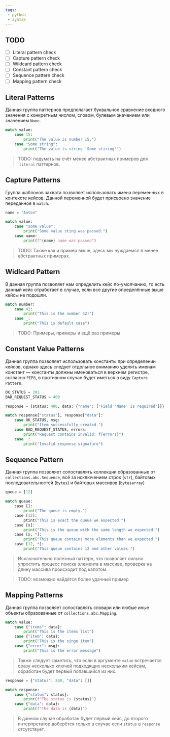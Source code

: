 ```yaml
---
tags:
 - python
 - syntax
---
```


## TODO

- [ ] Literal pattern check
- [ ] Capture pattern check
- [ ] Wildcard pattern check
- [ ] Constant pattern check
- [ ] Sequence pattern check
- [ ] Mapping pattern check

## Literal Patterns

Данная группа паттернов предполагает буквальное сравнение входного значения с конкретным числом, словом, булевым значением или значением `None`.

```Python
match value:
	case 15:
		print("The value is number 15.")
	case "Some string":
		print("The value is string 'Some stiring'")
```

> TODO: подумать на счёт менее абстрактных примеров для  `literal` паттернов.

## Capture Patterns

Группа шаблонов захвата позволяет использовать имена переменных в контексте кейсов. Данной переменной будет присвоено значение переданное в  `match`.

```Python
name = "Anton"

match value:
	case "some value":
		print("Some value sting was passed.")
	case name:
		print(f"{name} name was passed")
```

> TODO: Также как и пример выше, здесь мы нуждаемся в менее абстрактных примерах.

## Widlcard Pattern

В данная группа позволяет нам определить кейс по-умолчанию, то есть данный кейс отработает в случае, если все другие определённые выше кейсы не подошли.

```Python
match number:
	case 42:
		print("This is the number 42!")
	case _:
		print("This is default case")
```

> TODO: Примеры, примеры и ещё раз примеры

## Constant Value Patterns

Данная группа позволяет использовать константы при определении кейсов, однако здесь следует отдельное вниманию уделять именам констант — константы должны именоваться в верхнем регистре, согласно `PEP8`, в противном случае будет иметься в виду `Capture Pattern`.

```Python
OK_STATUS = 201
BAD_REQUEST_STATUS = 400

response = {status: 400, data: {"name": ["Field 'Name' is required"]}}

match response["status"], response["data"]:
	case OK_STATUS, msg:
		print("Item successfully created.")
	case BAD_REQUEST_STATUS, errors:
		print("Request contains invalid: f{errors}")
	case _:
		print("Invalid response signature")
```

## Sequence Pattern

Данная группа позволяет сопоставлять коллекции образованные от `collections.abc.Sequence`, всё за исключением строк (`str`), байтовых последовательностей (`bytes`) и байтовых массивов (`bytesarray`)

```Python
queue = [12]

match queue:
	case []:
		print("The queue is empty.")
	case [12]:
		ptint("This is exact the queue we expected.")
	case [x]:
		print("This is the queue with the same length we expected.")
	case [x, *]:
		print("This queue contains more elements than we expected.")
	case [12, *]:
		print("This queue contains 12 and other values.")
```

> Исключительно полезный паттерн, что позволяет сильно упростить процесс поиска элемента в массиве, проверка на длину массива происходит под капотом.

> TODO: возможно найдётся более удачный пример

## Mapping Patterns

Данная группа позволяет сопоставлять словари или любые иные объекты образованные от `collections.abc.Mapping`.

```Python
match value:
	case {"items": data}:
		print("This is the items list")
	case {"item": data}:
		print("This is the singe item")
	case {"error": msg}:
		print("This is the error message")
```

> Также следует заметить, что если в аргументе `value` встречается сразу несколько ключей подходящих нескольким кейсам, обработан будет первый попавшийся из них.

```Python
response = {"status": 200, "data": []}

match response:
	case {"status": status}:
		print(f"The status is {status}")
	case {"data": data}:
		print(f"The data is {data}")
```

> В данном случае обработан будет первый кейс, до второго интерпретатор доберётся только в случае если `status` в `response` отсутствует.

